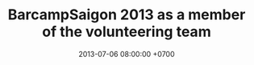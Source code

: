 ---
title: BarcampSaigon 2013 as a member of the volunteering team
date: 2013-07-06 08:00:00 +0700
---